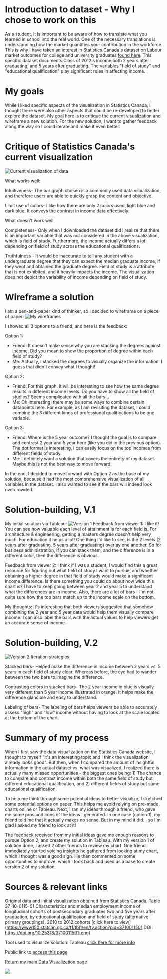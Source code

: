 # Introduction to dataset - Why I chose to work on this
As a student, it is important to be aware of how to translate what you learned in school into the real world. One of the necessary translations is understanding how the market quantifies your contribution in the workforce. This is why I have taken an interest in Statistics Canada's dataset on Labour market outcomes for college and university graduates [found here](https://www150.statcan.gc.ca/n1/pub/71-607-x/71-607-x2019031-eng.htm). This specific dataset documents Class of 2012's income both 2 years after graduating, and 5 years after graduating. The variables "field of study" and "educational qualification" play significant roles in affecting income. 

# My goals
While I liked specific aspects of the visualization in Statistics Canada, I thought there were also other aspects that could be re-developed to better explore the dataset. My goal here is to critique the current visualization and wireframe a new solution. For the new solution, I want to gather feedback along the way so I could iterate and make it even better. 

# Critique of Statistics Canada's current visualization
![Current visualization of data](https://i.ibb.co/mBdsY5Q/Income-original-graph.jpg)

What works well: 

Intuitiveness- The bar graph chosen is a commonly used data visualization, and therefore users are able to quickly grasp the content and objective. 

Limit use of colors- I like how there are only 2 colors used, light blue and dark blue. It conveys the contrast in income data effectively.

What doesn't work well:

Completeness- Only when I downloaded the dataset did I realize that there is an important variable that was not considered in the above visualization, which is field of study. Furthermore, the income actually differs a lot depending on field of study across the educational qualifications.

Truthfulness - It would be inaccurate to tell any student with a undergraduate degree that they can expect the median graduate income, if they went and obtained the graduate degree. Field of study is a attribute that is not exhibited, and it heavily impacts the income. The visualization does not depict the variability of income depending on field of study. 

# Wireframe a solution
I am a pen-and-paper kind of thinker, so I decided to wireframe on a piece of paper:
![My wireframes](https://i.ibb.co/QYnPrcy/IMG-0450.jpg)

I showed all 3 options to a friend, and here is the feedback: 

Option 1:
- Friend: It doesn't make sense why you are stacking the degrees against income. Did you mean to show the proportion of degree within each field of study? 
- Me: Actually, I stacked the degrees to visually organize the information. I guess that didn't convey what I thought!

Option 2: 
- Friend: For this graph, it will be interesting to see how the same degree results in different income levels. Do you have to show all the field of studies? Seems complicated with all the bars...
- Me: Oh interesting, there may be some ways to combine certain datapoints here. For example, as I am revisiting the dataset, I could combine the 3 different kinds of professional qualifications to be one variable. 

Option 3: 
- Friend: Where is the 5 year outcome? I thought the goal is to compare and contrast 2 year and 5 year here (like you did in the previous option). The dot format is interesting, I can easily focus on the top incomes from different fields of study. 
- Me: I definitely want a solution that covers the entirety of my dataset. Maybe this is not the best way to move forward. 

In the end, I decided to move forward with Option 2 as the base of my solution, because it had the most comprehensive visualization of all variables in the dataset. I also wanted to see if the bars will indeed look overcrowded. 

# Solution-building, V.1
My initial solution via Tableau: 
![Version 1](LabourMarket_V1.png)
Feedback from viewer 1: I like it! You can see how valuable each level of attainment is for each field is. For architecture & engineering, getting a masters degree doesn't help very much. For education it helps a lot! One thing I'd like to see, is the 2 levels (2 years after graduating, 5 years after graduating) overlay one another. So for business administration, if you can stack them, and the difference is in a different color, then the difference is obvious. 

Feedback from viewer 2: I think if I was a student, I would find this a great resource for figuring out what field of study I want to pursue, and whether obtaining a higher degree in that field of study would make a significant income difference. Is there something you could do about how wide this chart is? I have to keep going between year 2 and year 5 to understand what the differences are in income. Also, there are a lot of bars - I'm not quite sure how the top bars match up to the income scale on the bottom. 

My thoughts: It's interesting that both viewers suggested that somehow combining the 2 year and 5 year data would help them visually compare income. I can also label the bars with the actual values to help viewers get an accurate sense of income. 

# Solution-building, V.2
![Version 2](LabourMarket_V2.png)
Iteration strategies: 

Stacked bars- Helped make the difference in income between 2 years vs. 5 years in each field of study clear. Whereas before, the eye had to wander between the two bars to imagine the difference. 

Contrasting colors in stacked bars- The 2 year income in blue is visually very different than 5 year income illustrated in orange. It helps make the difference glancible and easy to understand.

Labeling of bars- The labeling of bars helps viewers be able to accurately assess "high" and "low" income without having to look at the scale located at the bottom of the chart. 

# Summary of my process 
When I first saw the data visualization on the Statistics Canada website, I thought to myself "it's an interesting topic and I think the visualization already looks good". But then, when I compared the amount of insightful information in the actual dataset vs. what was visualized, I realized there is actually many missed opportunities - the biggest ones being: 1) The chance to compare and contrast income within both the same field of study but different educational qualification, and 2) different fields of study but same educational qualification. 

To help me think through some potential ideas to better visualize, I sketched some potential options on paper. This helps me avoid relying on pre-made charts online or Tableau. Next, I ran my ideas through a friend, who gave me some pros and cons of the ideas I generated. In one case (option 1), my friend told me that it actually makes no sense. But in my mind it did... so I'm glad I asked my friend to look at it! 

The feedback received from my initial ideas gave me enough reasons to pursue Option 2, and create my solution in Tableau. With my version 1 of solution done, I asked 2 other friends to review my chart. One friend immediately started voicing insights he gathered from looking at my chart, which I thought was a good sign. He then commented on some opportunities to improve, which I took back and used as a base to create version 2 of my solution.

# Sources & relevant links
Original data and initial visualization obtained from Statistics Canada. Table 37-10-0115-01 Characteristics and median employment income of longitudinal cohorts of postsecondary graduates two and five years after graduation, by educational qualification and field of study (alternative primary groupings), 2010 to 2012 cohorts [click here to view](https://www150.statcan.gc.ca/t1/tbl1/en/tv.action?pid=3710011501 DOI: https://doi.org/10.25318/3710011501-eng)

Tool used to visualize solution: Tableau [click here for more info](https://www.tableau.com/)

Public link to [access this page](https://eileenowang.github.io/LabourMarketOutcomes/)

[Return my main Data Visualization page](https://eileenowang.github.io/data-visualization/)



<div class='tableauPlaceholder' id='viz1595370986655' style='position: relative'><noscript><a href='#'><img alt=' 'src='https:&#47;&#47;public.tableau.com&#47;static&#47;images&#47;MN&#47;MNR86DQM8&#47;1_rss.png' style='border: none' /></a></noscript><object class='tableauViz'  style='display:none;
'><param name='host_url' value='https%3A%2F%2Fpublic.tableau.com%2F' /> <param name='embed_code_version' value='3' /> <param name='path' value='shared&#47;MNR86DQM8' /> <param name='toolbar' value='yes' /><param name='static_image' value='https:&#47;&#47;public.tableau.com&#47;static&#47;images&#47;MN&#47;MNR86DQM8&#47;1.png' /> <param name='animate_transition' value='yes' /><param name='display_static_image' value='yes' /><param name='display_spinner' value='yes' /><param name='display_overlay' value='yes' /><param name='display_count' value='yes' /><param name='language' value='en' /><param name='filter' value='publish=yes' /></object></div><script type='text/javascript'>var divElement = document.getElementById('viz1595370986655');var vizElement = divElement.getElementsByTagName('object')[0];
vizElement.style.width='100%';vizElement.style.height=(divElement.offsetWidth*0.75)+'px';var scriptElement = document.createElement('script');           scriptElement.src = 'https://public.tableau.com/javascripts/api/viz_v1.js';
vizElement.parentNode.insertBefore(scriptElement, vizElement);</script>


